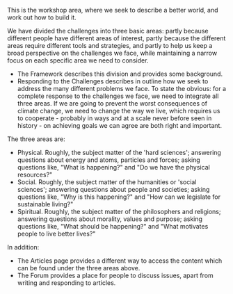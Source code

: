 This is the workshop area, where we seek to describe a better world, and work out how to build it.

We have divided the challenges into three basic areas: partly because different people have 
different areas of interest, partly because the different areas require different tools and 
strategies, and partly to help us keep a broad perspective on the challenges we face, while 
maintaining a narrow focus on each specific area we need to consider.

-    The Framework describes this division and provides some background.
-    Responding to the Challenges describes in outline how we seek to address the many different problems we face.  To state the obvious: for a complete response to the challenges we face, we need to integrate all three areas.  If we are going to prevent the worst consequences of climate change, we need to change the way we live, which requires us to cooperate - probably in ways and at a scale never before seen in history - on achieving goals we can agree are both right and important.

The three areas are: 

-    Physical.  Roughly, the subject matter of the 'hard sciences'; answering questions about energy and atoms, particles and forces; asking questions like, "What is happening?" and "Do we have the physical resources?"
-    Social.  Roughly, the subject matter of the humanities or 'social sciences'; answering questions about people and societies; asking questions like, "Why is this happening?" and "How can we legislate for sustainable living?"
-    Spiritual.  Roughly, the subject matter of the philosophers and religions; answering questions about morality, values and purpose; asking questions like, "What should be happening?" and "What motivates people to live better lives?"

In addition:

-    The Articles page provides a different way to access the content which can be found under the three areas above.
-    The Forum provides a place for people to discuss issues, apart from writing and responding to articles.
